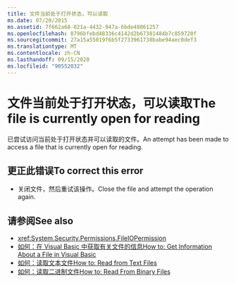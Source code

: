 ```yaml
---
title: 文件当前处于打开状态，可以读取
ms.date: 07/20/2015
ms.assetid: 7f662a68-021a-4432-947a-6bde48061257
ms.openlocfilehash: 8796bfebd48336c4142d2b67381484b7c859720f
ms.sourcegitcommit: 27a15a55019f6b5f2733961738babe94aec0def3
ms.translationtype: MT
ms.contentlocale: zh-CN
ms.lasthandoff: 09/15/2020
ms.locfileid: "90552032"
---
```

# <a name="the-file-is-currently-open-for-reading"></a><span data-ttu-id="842f3-102">文件当前处于打开状态，可以读取</span><span class="sxs-lookup"><span data-stu-id="842f3-102">The file is currently open for reading</span></span>
<span data-ttu-id="842f3-103">已尝试访问当前处于打开状态并可以读取的文件。</span><span class="sxs-lookup"><span data-stu-id="842f3-103">An attempt has been made to access a file that is currently open for reading.</span></span>  
  
## <a name="to-correct-this-error"></a><span data-ttu-id="842f3-104">更正此错误</span><span class="sxs-lookup"><span data-stu-id="842f3-104">To correct this error</span></span>  
  
- <span data-ttu-id="842f3-105">关闭文件，然后重试该操作。</span><span class="sxs-lookup"><span data-stu-id="842f3-105">Close the file and attempt the operation again.</span></span>  
  
## <a name="see-also"></a><span data-ttu-id="842f3-106">请参阅</span><span class="sxs-lookup"><span data-stu-id="842f3-106">See also</span></span>

- <xref:System.Security.Permissions.FileIOPermission>
- <span data-ttu-id="842f3-107">[如何：在 Visual Basic 中获取有关文件的信息](/previous-versions/visualstudio/visual-studio-2010/abtzf6f7(v=vs.100))</span><span class="sxs-lookup"><span data-stu-id="842f3-107">[How to: Get Information About a File in Visual Basic](/previous-versions/visualstudio/visual-studio-2010/abtzf6f7(v=vs.100))</span></span>
- [<span data-ttu-id="842f3-108">如何：读取文本文件</span><span class="sxs-lookup"><span data-stu-id="842f3-108">How to: Read from Text Files</span></span>](../developing-apps/programming/drives-directories-files/how-to-read-from-text-files.md)
- [<span data-ttu-id="842f3-109">如何：读取二进制文件</span><span class="sxs-lookup"><span data-stu-id="842f3-109">How to: Read From Binary Files</span></span>](../developing-apps/programming/drives-directories-files/how-to-read-from-binary-files.md)
